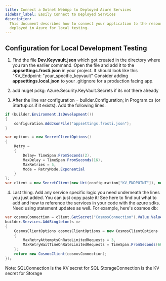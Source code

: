 ```yaml
---
title: Connect a Dotnet WebApp to Deployed Azure Services
sidebar_label: Easily Connect to Deployed Services
description:
  This document describes how to connect your application to the resources
  deployed in Azure for local testing.
---
```


## Configuration for Local Development Testing

1. Find the file **Dev.Keyvault.json** which got created in the directory where you ran the earlier command. Open the file and add it to the **appsettings.frosti.json** in your project. It should look like this "KV_Endpoint: "your_specific_keyvault" Consider adding **appsettings.local.json** to your .gitignore for a production facing app. 

2. add nuget pckg: Azure.Security.KeyVault.Secrets if its not there already

3. After the line var configuration = builder.Configuration; in Program.cs (or Startup.cs if it exists). Add the following lines: 

```csharp title="Program.cs"
if (builder.Environment.IsDevelopment())
{
    configuration.AddJsonFile("appsettings.frosti.json");
}

var options = new SecretClientOptions()
{
    Retry =
    {
        Delay= TimeSpan.FromSeconds(2),
        MaxDelay = TimeSpan.FromSeconds(16),
        MaxRetries = 5,
        Mode = RetryMode.Exponential
    }
};
var client = new SecretClient(new Uri(configuration["KV_ENDPOINT"]), new DefaultAzureCredential(), options);
```

4. Last thing. Add any service specific logic you need underneath the lines you just added. You can just copy paste it! See here to find out what to add and how to reference the services in your code with the azure sdks. Need using statement updates as well. For example, here's cosmos db: 

```csharp title="Program.cs"
var cosmosConnection = client.GetSecret("CosmosConnection").Value.Value;
builder.Services.AddSingleton(s =>
{
    CosmosClientOptions cosmosClientOptions = new CosmosClientOptions
    {
        MaxRetryAttemptsOnRateLimitedRequests = 3,
        MaxRetryWaitTimeOnRateLimitedRequests = TimeSpan.FromSeconds(60)
    };
    return new CosmosClient(cosmosConnection);
});
```
Note:
SQLConnection is the KV secret for SQL
StorageConnection is the KV secret for Storage



